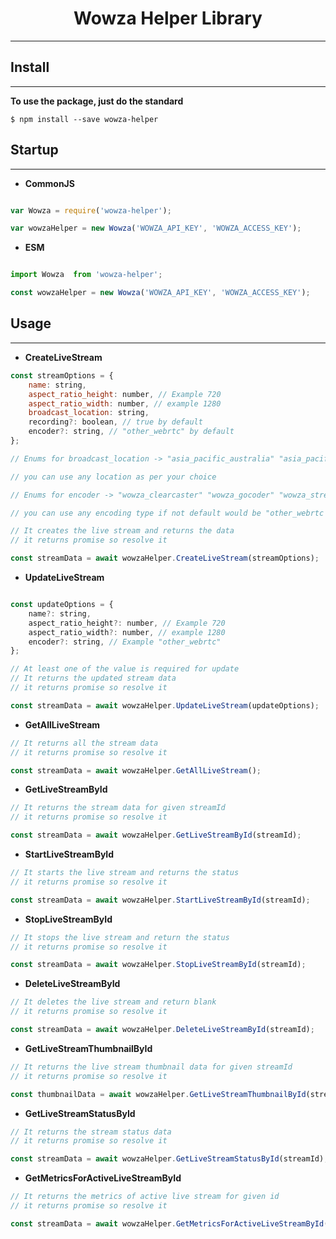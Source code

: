 # <center>Wowza Helper Library</center>
***

## Install
---

<strong>To use the package, just do the standard</strong>

    $ npm install --save wowza-helper

## Startup
---

* <strong>CommonJS</strong>

```js

var Wowza = require('wowza-helper');

var wowzaHelper = new Wowza('WOWZA_API_KEY', 'WOWZA_ACCESS_KEY');

```
* <strong>ESM</strong>

```js

import Wowza  from 'wowza-helper';

const wowzaHelper = new Wowza('WOWZA_API_KEY', 'WOWZA_ACCESS_KEY');

```

## Usage
---

* <strong>CreateLiveStream</strong>

```js
const streamOptions = {
	name: string,
	aspect_ratio_height: number, // Example 720
	aspect_ratio_width: number, // example 1280
	broadcast_location: string,
	recording?: boolean, // true by default
	encoder?: string, // "other_webrtc" by default
};

// Enums for broadcast_location -> "asia_pacific_australia" "asia_pacific_india" "asia_pacific_japan" "asia_pacific_singapore" "asia_pacific_s_korea" "asia_pacific_taiwan" "eu_belgium" "eu_germany" "eu_ireland" "south_america_brazil" "us_central_iowa" "us_east_s_carolina" "us_east_virginia" "us_west_california" "us_west_oregon"

// you can use any location as per your choice

// Enums for encoder -> "wowza_clearcaster" "wowza_gocoder" "wowza_streaming_engine" "media_ds" "axis" "epiphan" "file" "hauppauge" "jvc" "live_u" "matrox" "newtek_tricaster" "osprey" "sony" "telestream_wirecast" "teradek_cube" "vmix" "x_split" "ipcamera" "other_rtmp" "other_rtsp" "other_webrtc" "other_udp" "other_srt"

// you can use any encoding type if not default would be "other_webrtc

// It creates the live stream and returns the data
// it returns promise so resolve it

const streamData = await wowzaHelper.CreateLiveStream(streamOptions);

```

* <strong>UpdateLiveStream</strong>

```js

const updateOptions = {
	name?: string,
	aspect_ratio_height?: number, // Example 720
	aspect_ratio_width?: number, // example 1280
	encoder?: string, // Example "other_webrtc"
};

// At least one of the value is required for update
// It returns the updated stream data
// it returns promise so resolve it

const streamData = await wowzaHelper.UpdateLiveStream(updateOptions);

```

* <strong>GetAllLiveStream</strong>

```js
// It returns all the stream data
// it returns promise so resolve it

const streamData = await wowzaHelper.GetAllLiveStream();

```

* <strong>GetLiveStreamById</strong>

```js
// It returns the stream data for given streamId
// it returns promise so resolve it

const streamData = await wowzaHelper.GetLiveStreamById(streamId);

```

* <strong>StartLiveStreamById</strong>

```js
// It starts the live stream and returns the status
// it returns promise so resolve it

const streamData = await wowzaHelper.StartLiveStreamById(streamId);

```

* <strong>StopLiveStreamById</strong>

```js
// It stops the live stream and return the status
// it returns promise so resolve it

const streamData = await wowzaHelper.StopLiveStreamById(streamId);

```

* <strong>DeleteLiveStreamById</strong>

```js
// It deletes the live stream and return blank
// it returns promise so resolve it

const streamData = await wowzaHelper.DeleteLiveStreamById(streamId);

```

* <strong>GetLiveStreamThumbnailById</strong>

```js
// It returns the live stream thumbnail data for given streamId
// it returns promise so resolve it

const thumbnailData = await wowzaHelper.GetLiveStreamThumbnailById(streamId);

```



* <strong>GetLiveStreamStatusById</strong>

```js
// It returns the stream status data
// it returns promise so resolve it

const streamData = await wowzaHelper.GetLiveStreamStatusById(streamId);

```

* <strong>GetMetricsForActiveLiveStreamById</strong>

```js
// It returns the metrics of active live stream for given id
// it returns promise so resolve it

const streamData = await wowzaHelper.GetMetricsForActiveLiveStreamById(streamId);

```